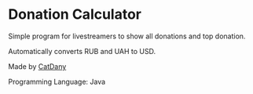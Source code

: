 Donation Calculator
=====
Simple program for livestreamers to show all donations and top donation.

Automatically converts RUB and UAH to USD.

Made by [CatDany](http://twitter.com/Dany2001RU)

Programming Language: Java